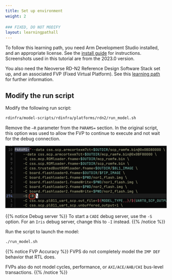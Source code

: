 ```yaml
---
title: Set up environment
weight: 2

### FIXED, DO NOT MODIFY
layout: learningpathall
---
```


To follow this learning path, you need Arm Development Studio installed, and an appropriate license. See the [install guide](/install-guides/armds) for instructions. Screenshots used in this tutorial are from the 2023.0 version.

You also need the Neoverse RD-N2 Reference Design Software Stack set up, and an associated FVP (Fixed Virtual Platform). See this [learning path](/learning-paths/servers-and-cloud-computing/refinfra-quick-start/) for further information. 

## Modify the run script

Modify the following run script:

```bash
rdinfra/model-scripts/rdinfra/platforms/rdn2/run_model.sh
```
Remove the `–R` parameter from the `PARAMS=` section. In the original script, this option was used to allow the FVP to continue to execute and not wait for the debug connection.

![modify parameters alt-text#center](images/modify_params.png "Figure 1. Modify run_model.sh")

{{% notice Debug server %}}
To start a `CADI` debug server, use the `-S` option. For an `Iris` debug server, change this to `-I` instead.
{{% /notice %}}

Run the script to launch the model:
```bash
./run_model.sh
```

{{% notice FVP Accuracy %}}
FVPS do not completely model the `IMP DEF` behavior that RTL does.

FVPs also do not model cycles, performance, or `AXI/ACE/AHB/CHI` bus-level transactions.
{{% /notice %}}
